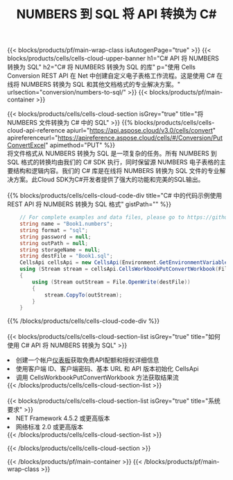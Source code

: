 ﻿---
title:  NUMBERS 到 SQL 将 API 转换为 C#
description: 使用Aspose.Cells Cloud SDK for C#将NUMBERS格式文件转换为SQL格式文件。
url: /zh/net/conversion/numbers-to-sql/
---
{{< blocks/products/pf/main-wrap-class isAutogenPage="true" >}}
{{< blocks/products/cells/cells-cloud-upper-banner h1="C# API 将 NUMBERS 转换为 SQL" h2="C# 将 NUMBERS 转换为 SQL 的库" p="使用 Cells Conversion REST API 在 Net 中创建自定义电子表格工作流程。这是使用 C# 在线将 NUMBERS 转换为 SQL 和其他文档格式的专业解决方案。" urlsection="conversion/numbers-to-sql/" >}}
{{< blocks/products/pf/main-container >}}

{{< blocks/products/cells/cells-cloud-section isGrey="true" title="将 NUMBERS 文件转换为 C# 中的 SQL" >}}
{{% blocks/products/cells/cells-cloud-api-reference apiurl="https://api.aspose.cloud/v3.0/cells/convert" apireferenceurl="https://apireference.aspose.cloud/cells/#/Conversion/PutConvertExcel" apimethod="PUT" %}}
<br/>
将文件格式从 NUMBERS 转换为 SQL 是一项复杂的任务。所有 NUMBERS 到 SQL 格式的转换均由我们的 C# SDK 执行，同时保留源 NUMBERS 电子表格的主要结构和逻辑内容。我们的 C# 库是在线将 NUMBERS 转换为 SQL 文件的专业解决方案。此Cloud SDK为C#开发者提供了强大的功能和完美的SQL输出。
<br/>
<br/>
{{% blocks/products/cells/cells-cloud-code-div title="C# 中的代码示例使用 REST API 将 NUMBERS 转换为 SQL 格式" gistPath="" %}}
 
```cs
    // For complete examples and data files, please go to https://github.com/aspose-cells-cloud/aspose-cells-cloud-dotnet/
    string name = "Book1.numbers";
    string format = "sql";
    string password = null;
    string outPath = null;
    string storageName = null;
    string destFile = "Book1.sql";
    CellsApi cellsApi = new CellsApi(Environment.GetEnvironmentVariable("ProductClientId"), Environment.GetEnvironmentVariable("ProductClientSecret"));
    using (Stream stream = cellsApi.CellsWorkbookPutConvertWorkbook(File.OpenRead(name), format, password, outPath, storageName))
    {
        using (Stream outStream = File.OpenWrite(destFile))
        {
            stream.CopyTo(outStream);
        }
    }
```
 
{{% /blocks/products/cells/cells-cloud-code-div %}}
<br/>
<br/>
{{< blocks/products/cells/cells-cloud-section-list isGrey="true" title="如何使用 C# API 将 NUMBERS 转换为 SQL" >}}
<li>创建一个帐户<a href="https://dashboard.aspose.cloud/">仪表板</a>获取免费API配额和授权详细信息</li>
<li>使用客户端 ID、客户端密码、基本 URL 和 API 版本初始化 CellsApi</li>
<li>调用 CellsWorkbookPutConvertWorkbook 方法获取结果流</li>
{{< /blocks/products/cells/cells-cloud-section-list >}}
<br/>
<br/>
{{< blocks/products/cells/cells-cloud-section-list isGrey="true" title="系统要求" >}}
<li>NET Framework 4.5.2 或更高版本</li>
<li>网络标准 2.0 或更高版本</li>
{{< /blocks/products/cells/cells-cloud-section-list >}}

{{< /blocks/products/cells/cells-cloud-section >}}

{{< /blocks/products/pf/main-container >}}
{{< /blocks/products/pf/main-wrap-class >}}
